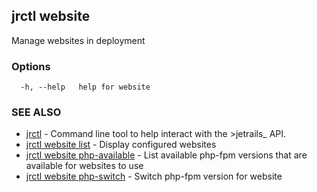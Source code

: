 ## jrctl website

Manage websites in deployment

### Options

```
  -h, --help   help for website
```

### SEE ALSO

* [jrctl](jrctl.md)	 - Command line tool to help interact with the >jetrails_ API.
* [jrctl website list](jrctl_website_list.md)	 - Display configured websites
* [jrctl website php-available](jrctl_website_php-available.md)	 - List available php-fpm versions that are available for websites to use
* [jrctl website php-switch](jrctl_website_php-switch.md)	 - Switch php-fpm version for website

